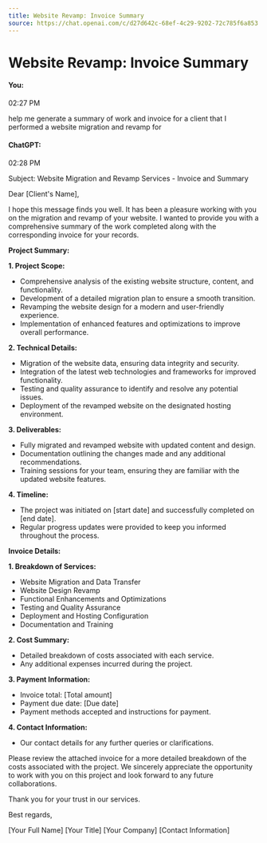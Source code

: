 ```yaml
---
title: Website Revamp: Invoice Summary
source: https://chat.openai.com/c/d27d642c-68ef-4c29-9202-72c785f6a853
---
```


# Website Revamp: Invoice Summary

#### You:
<time datetime="2024-02-20T19:27:56.925Z" title="2/20/2024, 2:27:56 PM">02:27 PM</time>

help me generate a summary of work and invoice for a client that I performed a website migration and revamp for

#### ChatGPT:
<time datetime="2024-02-20T19:28:10.770Z" title="2/20/2024, 2:28:10 PM">02:28 PM</time>

Subject: Website Migration and Revamp Services - Invoice and Summary

Dear \[Client's Name],

I hope this message finds you well. It has been a pleasure working with you on the migration and revamp of your website. I wanted to provide you with a comprehensive summary of the work completed along with the corresponding invoice for your records.

**Project Summary:**

**1. Project Scope:**

- Comprehensive analysis of the existing website structure, content, and functionality.
- Development of a detailed migration plan to ensure a smooth transition.
- Revamping the website design for a modern and user-friendly experience.
- Implementation of enhanced features and optimizations to improve overall performance.

**2. Technical Details:**

- Migration of the website data, ensuring data integrity and security.
- Integration of the latest web technologies and frameworks for improved functionality.
- Testing and quality assurance to identify and resolve any potential issues.
- Deployment of the revamped website on the designated hosting environment.

**3. Deliverables:**

- Fully migrated and revamped website with updated content and design.
- Documentation outlining the changes made and any additional recommendations.
- Training sessions for your team, ensuring they are familiar with the updated website features.

**4. Timeline:**

- The project was initiated on \[start date] and successfully completed on \[end date].
- Regular progress updates were provided to keep you informed throughout the process.

**Invoice Details:**

**1. Breakdown of Services:**

- Website Migration and Data Transfer
- Website Design Revamp
- Functional Enhancements and Optimizations
- Testing and Quality Assurance
- Deployment and Hosting Configuration
- Documentation and Training

**2. Cost Summary:**

- Detailed breakdown of costs associated with each service.
- Any additional expenses incurred during the project.

**3. Payment Information:**

- Invoice total: \[Total amount]
- Payment due date: \[Due date]
- Payment methods accepted and instructions for payment.

**4. Contact Information:**

- Our contact details for any further queries or clarifications.

Please review the attached invoice for a more detailed breakdown of the costs associated with the project. We sincerely appreciate the opportunity to work with you on this project and look forward to any future collaborations.

Thank you for your trust in our services.

Best regards,

\[Your Full Name]
\[Your Title]
\[Your Company]
\[Contact Information]
